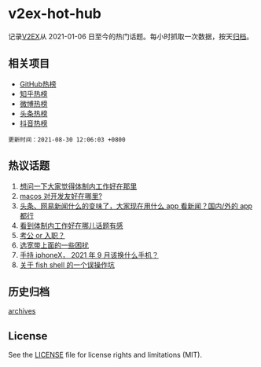# v2ex-hot-hub

 记录[V2EX](https://www.v2ex.com/)从 2021-01-06 日至今的热门话题。每小时抓取一次数据，按天[归档](archives)。
 
 ## 相关项目

- [GitHub热榜](https://github.com/snaildev/github-hot-hub)
- [知乎热榜](https://github.com/snaildev/zhihu-hot-hub)
- [微博热榜](https://github.com/snaildev/weibo-hot-hub)
- [头条热榜](https://github.com/snaildev/toutiao-hot-hub)
- [抖音热榜](https://github.com/snaildev/douyin-hot-hub)


 `更新时间：2021-08-30 12:06:03 +0800`

## 热议话题

1. [想问一下大家觉得体制内工作好在那里](https://www.v2ex.com/t/798641)
1. [macos 对开发友好在哪里?](https://www.v2ex.com/t/798620)
1. [头条、网易新闻什么的变味了，大家现在用什么 app 看新闻？国内/外的 app 都行](https://www.v2ex.com/t/798636)
1. [看到体制内工作好在哪儿话题有感](https://www.v2ex.com/t/798726)
1. [考公 or 入职？](https://www.v2ex.com/t/798669)
1. [选宽带上面的一些困扰](https://www.v2ex.com/t/798675)
1. [手持 iphoneX， 2021 年 9 月该换什么手机？](https://www.v2ex.com/t/798768)
1. [关于 fish shell 的一个误操作坑](https://www.v2ex.com/t/798635)

## 历史归档

[archives](archives)

## License

See the [LICENSE](LICENSE) file for license rights and limitations (MIT).
